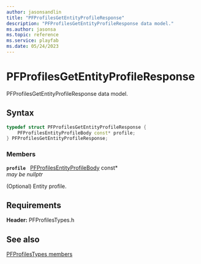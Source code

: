 ```yaml
---
author: jasonsandlin
title: "PFProfilesGetEntityProfileResponse"
description: "PFProfilesGetEntityProfileResponse data model."
ms.author: jasonsa
ms.topic: reference
ms.service: playfab
ms.date: 05/24/2023
---
```


# PFProfilesGetEntityProfileResponse  

PFProfilesGetEntityProfileResponse data model.  

## Syntax  
  
```cpp
typedef struct PFProfilesGetEntityProfileResponse {  
    PFProfilesEntityProfileBody const* profile;  
} PFProfilesGetEntityProfileResponse;  
```
  
### Members  
  
**`profile`** &nbsp; [PFProfilesEntityProfileBody](pfprofilesentityprofilebody.md) const*  
*may be nullptr*  
  
(Optional) Entity profile.
  
  
## Requirements  
  
**Header:** PFProfilesTypes.h
  
## See also  
[PFProfilesTypes members](../pfprofilestypes_members.md)  

  
  
